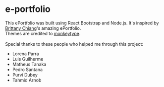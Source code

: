 # e-portfolio

This ePortfolio was built using React Bootstrap and Node.js.
It's inspired by [Brittany Chiang](https://v4.brittanychiang.com/)'s amazing ePortfolio.<br>
Themes are credited to [monkeytype](https://monkeytype.com/).<br>
<br>
Special thanks to these people who helped me through this project:
- Lorena Parra
- Luis Guilherme
- Matheus Tanaka
- Pedro Santana
- Purvi Dubey
- Tahmid Arnob
